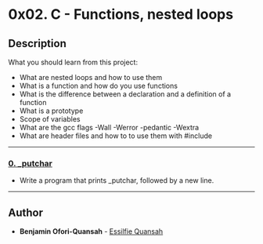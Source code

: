 # 0x02. C - Functions, nested loops

## Description

What you should learn from this project:

-   What are nested loops and how to use them
-   What is a function and how do you use functions
-   What is the difference between a declaration and a definition of a function
-   What is a prototype
-   Scope of variables
-   What are the gcc flags -Wall -Werror -pedantic -Wextra
-   What are header files and how to to use them with #include

---

### [0. \_putchar](./0-holberton.c)

-   Write a program that prints \_putchar, followed by a new line.

---

## Author

-   **Benjamin Ofori-Quansah** - [Essilfie Quansah](https://github.com/essilfiequansah)
